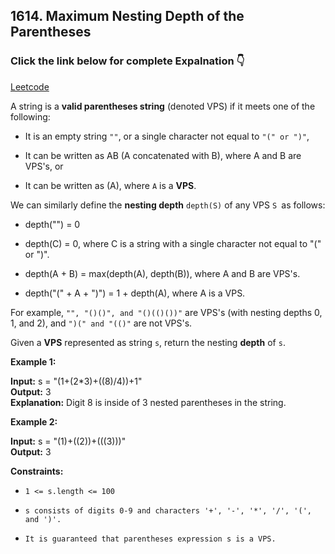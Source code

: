 ## 1614. Maximum Nesting Depth of the Parentheses

### Click the link below for complete Expalnation 👇

[Leetcode](https://leetcode.com/problems/maximum-nesting-depth-of-the-parentheses/solutions/4971094/easy-to-understand-stack-2-approaches-java-solution/)

A string is a __valid parentheses string__ (denoted VPS) if it meets one of the following:

- It is an empty string ``""``, or a single character not equal to ``"(" or ")"``,

- It can be written as AB (A concatenated with B), where A and B are VPS's, or

- It can be written as (A), where ``A`` is a __VPS__.

We can similarly define the __nesting depth__ ``depth(S)`` of any VPS ``S ``as follows:

- depth("") = 0

- depth(C) = 0, where C is a string with a single character not equal to "(" or ")".

- depth(A + B) = max(depth(A), depth(B)), where A and B are VPS's.

- depth("(" + A + ")") = 1 + depth(A), where A is a VPS.

For example, ``"", "()()", and "()(()())"`` are VPS's (with nesting depths 0, 1, and 2), and ``")(" and "(()"`` are not VPS's.

Given a __VPS__ represented as string ``s``, return the nesting __depth__ of ``s``.

 

**Example 1:**

**Input:** s = "(1+(2*3)+((8)/4))+1" <br>
**Output:** 3 <br>
**Explanation:** Digit 8 is inside of 3 nested parentheses in the string.

**Example 2:**

**Input:** s = "(1)+((2))+(((3)))" <br>
**Output:** 3

**Constraints:**

- ``1 <= s.length <= 100``

- ``s consists of digits 0-9 and characters '+', '-', '*', '/', '(', and ')'.``

- ``It is guaranteed that parentheses expression s is a VPS.``
